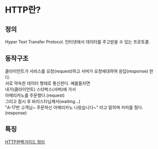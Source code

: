 HTTP란?
============

정의
---
Hyper Text Transfer Protocol.
인터넷에서 데이터를 주고받을 수 있는 프로토콜.

동작구조
---
클라이언트가 서비스를 요청(request)하고 서버가 요청에대하여 응답(response) 한다.  
서로 약속한 데이터 형태로 통신한다. 예를들자면  
내가(클라이언트) 스타벅스(서버)에 가서  
아메리카노를 주문했다.(request)   
그리고 잠시 후 바리스타님께서(waiting...)  
"A-17번 고객님~ 주문하신 아메리카노 나왔습니다~" 라고 말하며 커피를 줬다.(response)  
  
특징
--
[HTTP완벽가이드 정리](https://github.com/jsk2606/The-Definitive-Guide-Http)

